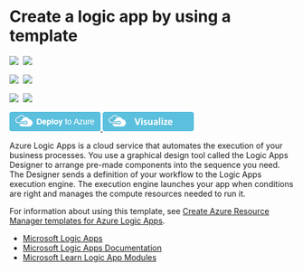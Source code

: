 # Create a logic app by using a template

<IMG SRC="https://azurequickstartsservice.blob.core.windows.net/badges/101-logic-app-create/PublicLastTestDate.svg" />&nbsp;
<IMG SRC="https://azurequickstartsservice.blob.core.windows.net/badges/101-logic-app-create/PublicDeployment.svg" />&nbsp;

<IMG SRC="https://azurequickstartsservice.blob.core.windows.net/badges/101-logic-app-create/FairfaxLastTestDate.svg" />&nbsp;
<IMG SRC="https://azurequickstartsservice.blob.core.windows.net/badges/101-logic-app-create/FairfaxDeployment.svg" />&nbsp;

<IMG SRC="https://azurequickstartsservice.blob.core.windows.net/badges/101-logic-app-create/BestPracticeResult.svg" />&nbsp;
<IMG SRC="https://azurequickstartsservice.blob.core.windows.net/badges/101-logic-app-create/CredScanResult.svg" />&nbsp;

<a href="https://portal.azure.com/#create/Microsoft.Template/uri/https%3A%2F%2Fraw.githubusercontent.com%2Fazure%2Fazure-quickstart-templates%2Fmaster%2F101-logic-app-create%2Fazuredeploy.json" target="_blank">
    <img src="https://raw.githubusercontent.com/Azure/azure-quickstart-templates/master/1-CONTRIBUTION-GUIDE/images/deploytoazure.png"/>
</a>
<a href="http://armviz.io/#/?load=https%3A%2F%2Fraw.githubusercontent.com%2FAzure%2Fazure-quickstart-templates%2Fmaster%2F101-logic-app-create%2Fazuredeploy.json" target="_blank">
    <img src="https://raw.githubusercontent.com/Azure/azure-quickstart-templates/master/1-CONTRIBUTION-GUIDE/images/visualizebutton.png"/>
</a>

Azure Logic Apps is a cloud service that automates the execution of your business processes. You use a graphical design tool called the Logic Apps Designer to arrange pre-made components into the sequence you need. The Designer sends a definition of your workflow to the Logic Apps execution engine. The execution engine launches your app when conditions are right and manages the compute resources needed to run it.

For information about using this template, see [Create Azure Resource Manager templates for Azure Logic Apps](https://docs.microsoft.com/azure/logic-apps/logic-apps-create-deploy-template).

- [Microsoft Logic Apps](https://azure.microsoft.com/services/logic-apps/)
- [Microsoft Logic Apps Documentation](https://docs.microsoft.com/azure/logic-apps/)
- [Microsoft Learn Logic App Modules](https://docs.microsoft.com/learn/browse/?term=logic%20app)
